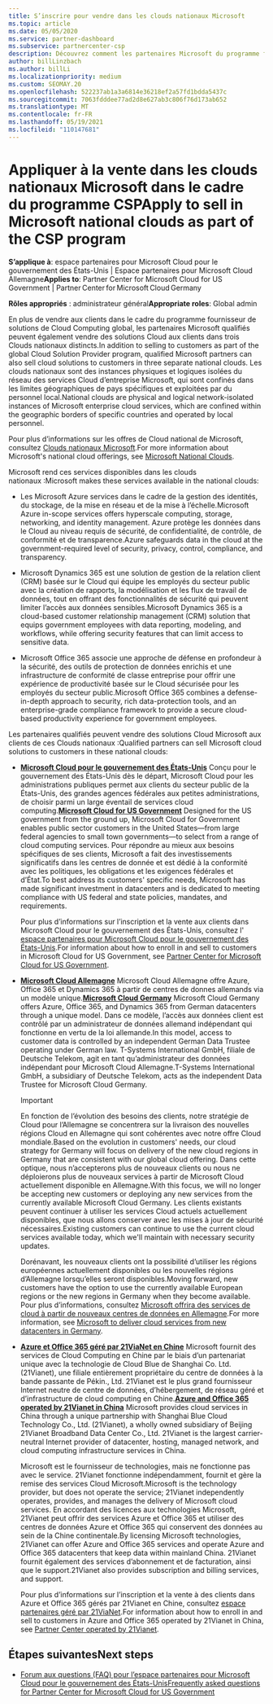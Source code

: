```yaml
---
title: S’inscrire pour vendre dans les clouds nationaux Microsoft
ms.topic: article
ms.date: 05/05/2020
ms.service: partner-dashboard
ms.subservice: partnercenter-csp
description: Découvrez comment les partenaires Microsoft du programme fournisseur de solutions Cloud peuvent vendre aux clients inscrits dans des clouds nationaux pris en charge.
author: billLinzbach
ms.author: billLi
ms.localizationpriority: medium
ms.custom: SEOMAY.20
ms.openlocfilehash: 522237ab1a3a6814e36218ef2a57fd1bdda5437c
ms.sourcegitcommit: 7063fdddee77ad2d8e627ab3c806f76d173ab652
ms.translationtype: MT
ms.contentlocale: fr-FR
ms.lasthandoff: 05/19/2021
ms.locfileid: "110147681"
---
```

# <a name="apply-to-sell-in-microsoft-national-clouds-as-part-of-the-csp-program"></a><span data-ttu-id="c2658-103">Appliquer à la vente dans les clouds nationaux Microsoft dans le cadre du programme CSP</span><span class="sxs-lookup"><span data-stu-id="c2658-103">Apply to sell in Microsoft national clouds as part of the CSP program</span></span>

<span data-ttu-id="c2658-104">**S’applique à**: espace partenaires pour Microsoft Cloud pour le gouvernement des États-Unis | Espace partenaires pour Microsoft Cloud Allemagne</span><span class="sxs-lookup"><span data-stu-id="c2658-104">**Applies to**: Partner Center for Microsoft Cloud for US Government | Partner Center for Microsoft Cloud Germany</span></span>

<span data-ttu-id="c2658-105">**Rôles appropriés** : administrateur général</span><span class="sxs-lookup"><span data-stu-id="c2658-105">**Appropriate roles**: Global admin</span></span>

<span data-ttu-id="c2658-106">En plus de vendre aux clients dans le cadre du programme fournisseur de solutions de Cloud Computing global, les partenaires Microsoft qualifiés peuvent également vendre des solutions Cloud aux clients dans trois Clouds nationaux distincts.</span><span class="sxs-lookup"><span data-stu-id="c2658-106">In addition to selling to customers as part of the global Cloud Solution Provider program, qualified Microsoft partners can also sell cloud solutions to customers in three separate national clouds.</span></span> <span data-ttu-id="c2658-107">Les clouds nationaux sont des instances physiques et logiques isolées du réseau des services Cloud d’entreprise Microsoft, qui sont confinés dans les limites géographiques de pays spécifiques et exploitées par du personnel local.</span><span class="sxs-lookup"><span data-stu-id="c2658-107">National clouds are physical and logical network-isolated instances of Microsoft enterprise cloud services, which are confined within the geographic borders of specific countries and operated by local personnel.</span></span>

<span data-ttu-id="c2658-108">Pour plus d’informations sur les offres de Cloud national de Microsoft, consultez [Clouds nationaux Microsoft](https://www.microsoft.com/trustcenter/cloudservices/nationalcloud).</span><span class="sxs-lookup"><span data-stu-id="c2658-108">For more information about Microsoft's national cloud offerings, see [Microsoft National Clouds](https://www.microsoft.com/trustcenter/cloudservices/nationalcloud).</span></span>

<span data-ttu-id="c2658-109">Microsoft rend ces services disponibles dans les clouds nationaux :</span><span class="sxs-lookup"><span data-stu-id="c2658-109">Microsoft makes these services available in the national clouds:</span></span>

-   <span data-ttu-id="c2658-110">Les Microsoft Azure services dans le cadre de la gestion des identités, du stockage, de la mise en réseau et de la mise à l’échelle.</span><span class="sxs-lookup"><span data-stu-id="c2658-110">Microsoft Azure in-scope services offers hyperscale computing, storage, networking, and identity management.</span></span> <span data-ttu-id="c2658-111">Azure protège les données dans le Cloud au niveau requis de sécurité, de confidentialité, de contrôle, de conformité et de transparence.</span><span class="sxs-lookup"><span data-stu-id="c2658-111">Azure safeguards data in the cloud at the government-required level of security, privacy, control, compliance, and transparency.</span></span>

-   <span data-ttu-id="c2658-112">Microsoft Dynamics 365 est une solution de gestion de la relation client (CRM) basée sur le Cloud qui équipe les employés du secteur public avec la création de rapports, la modélisation et les flux de travail de données, tout en offrant des fonctionnalités de sécurité qui peuvent limiter l’accès aux données sensibles.</span><span class="sxs-lookup"><span data-stu-id="c2658-112">Microsoft Dynamics 365 is a cloud-based customer relationship management (CRM) solution that equips government employees with data reporting, modeling, and workflows, while offering security features that can limit access to sensitive data.</span></span>

-   <span data-ttu-id="c2658-113">Microsoft Office 365 associe une approche de défense en profondeur à la sécurité, des outils de protection de données enrichis et une infrastructure de conformité de classe entreprise pour offrir une expérience de productivité basée sur le Cloud sécurisée pour les employés du secteur public.</span><span class="sxs-lookup"><span data-stu-id="c2658-113">Microsoft Office 365 combines a defense-in-depth approach to security, rich data-protection tools, and an enterprise-grade compliance framework to provide a secure cloud-based productivity experience for government employees.</span></span>

<span data-ttu-id="c2658-114">Les partenaires qualifiés peuvent vendre des solutions Cloud Microsoft aux clients de ces Clouds nationaux :</span><span class="sxs-lookup"><span data-stu-id="c2658-114">Qualified partners can sell Microsoft cloud solutions to customers in these national clouds:</span></span>

-   <span data-ttu-id="c2658-115">[**Microsoft Cloud pour le gouvernement des États-Unis**](https://www.microsoft.com/trustcenter/cloudservices/nationalcloud#Microsoft_Cloud_for_US) Conçu pour le gouvernement des États-Unis dès le départ, Microsoft Cloud pour les administrations publiques permet aux clients du secteur public de la États-Unis, des grandes agences fédérales aux petites administrations, de choisir parmi un large éventail de services cloud computing.</span><span class="sxs-lookup"><span data-stu-id="c2658-115">[**Microsoft Cloud for US Government**](https://www.microsoft.com/trustcenter/cloudservices/nationalcloud#Microsoft_Cloud_for_US) Designed for the US government from the ground up, Microsoft Cloud for Government enables public sector customers in the United States—from large federal agencies to small town governments—to select from a range of cloud computing services.</span></span> <span data-ttu-id="c2658-116">Pour répondre au mieux aux besoins spécifiques de ses clients, Microsoft a fait des investissements significatifs dans les centres de donnée et est dédié à la conformité avec les politiques, les obligations et les exigences fédérales et d’État.</span><span class="sxs-lookup"><span data-stu-id="c2658-116">To best address its customers' specific needs, Microsoft has made significant investment in datacenters and is dedicated to meeting compliance with US federal and state policies, mandates, and requirements.</span></span> 

    <span data-ttu-id="c2658-117">Pour plus d’informations sur l’inscription et la vente aux clients dans Microsoft Cloud pour le gouvernement des États-Unis, consultez l' [espace partenaires pour Microsoft Cloud pour le gouvernement des États-Unis](partner-center-for-microsoft-us-govt-cloud.md).</span><span class="sxs-lookup"><span data-stu-id="c2658-117">For information about how to enroll in and sell to customers in Microsoft Cloud for US Government, see [Partner Center for Microsoft Cloud for US Government](partner-center-for-microsoft-us-govt-cloud.md).</span></span>

-   <span data-ttu-id="c2658-118">[**Microsoft Cloud Allemagne**](https://www.microsoft.com/trustcenter/cloudservices/nationalcloud#Microsoft_Cloud_Germany) Microsoft Cloud Allemagne offre Azure, Office 365 et Dynamics 365 à partir de centres de donnes allemands via un modèle unique.</span><span class="sxs-lookup"><span data-stu-id="c2658-118">[**Microsoft Cloud Germany**](https://www.microsoft.com/trustcenter/cloudservices/nationalcloud#Microsoft_Cloud_Germany) Microsoft Cloud Germany offers Azure, Office 365, and Dynamics 365 from German datacenters through a unique model.</span></span> <span data-ttu-id="c2658-119">Dans ce modèle, l’accès aux données client est contrôlé par un administrateur de données allemand indépendant qui fonctionne en vertu de la loi allemande.</span><span class="sxs-lookup"><span data-stu-id="c2658-119">In this model, access to customer data is controlled by an independent German Data Trustee operating under German law.</span></span> <span data-ttu-id="c2658-120">T-Systems International GmbH, filiale de Deutsche Telekom, agit en tant qu’administrateur des données indépendant pour Microsoft Cloud Allemagne.</span><span class="sxs-lookup"><span data-stu-id="c2658-120">T-Systems International GmbH, a subsidiary of Deutsche Telekom, acts as the independent Data Trustee for Microsoft Cloud Germany.</span></span>

    > [!IMPORTANT]  
    > <span data-ttu-id="c2658-121">En fonction de l’évolution des besoins des clients, notre stratégie de Cloud pour l’Allemagne se concentrera sur la livraison des nouvelles régions Cloud en Allemagne qui sont cohérentes avec notre offre Cloud mondiale.</span><span class="sxs-lookup"><span data-stu-id="c2658-121">Based on the evolution in customers' needs, our cloud strategy for Germany will focus on delivery of the new cloud regions in Germany that are consistent with our global cloud offering.</span></span> <span data-ttu-id="c2658-122">Dans cette optique, nous n’accepterons plus de nouveaux clients ou nous ne déploierons plus de nouveaux services à partir de Microsoft Cloud actuellement disponible en Allemagne.</span><span class="sxs-lookup"><span data-stu-id="c2658-122">With this focus, we will no longer be accepting new customers or deploying any new services from the currently available Microsoft Cloud Germany.</span></span> <span data-ttu-id="c2658-123">Les clients existants peuvent continuer à utiliser les services Cloud actuels actuellement disponibles, que nous allons conserver avec les mises à jour de sécurité nécessaires.</span><span class="sxs-lookup"><span data-stu-id="c2658-123">Existing customers can continue to use the current cloud services available today, which we'll maintain with necessary security updates.</span></span>
    >  
    > <span data-ttu-id="c2658-124">Dorénavant, les nouveaux clients ont la possibilité d’utiliser les régions européennes actuellement disponibles ou les nouvelles régions d’Allemagne lorsqu’elles seront disponibles.</span><span class="sxs-lookup"><span data-stu-id="c2658-124">Moving forward, new customers have the option to use the currently available European regions or the new regions in Germany when they become available.</span></span> <span data-ttu-id="c2658-125">Pour plus d’informations, consultez [Microsoft offrira des services de cloud à partir de nouveaux centres de données en Allemagne](https://news.microsoft.com/europe/2018/08/31/microsoft-to-deliver-cloud-services-from-new-datacentres-in-germany-in-2019-to-meet-evolving-customer-needs/).</span><span class="sxs-lookup"><span data-stu-id="c2658-125">For more information, see [Microsoft to deliver cloud services from new datacenters in Germany](https://news.microsoft.com/europe/2018/08/31/microsoft-to-deliver-cloud-services-from-new-datacentres-in-germany-in-2019-to-meet-evolving-customer-needs/).</span></span>

    
-   <span data-ttu-id="c2658-126">[**Azure et Office 365 géré par 21ViaNet en Chine**](https://www.microsoft.com/trustcenter/cloudservices/nationalcloud#Microsoft_Cloud_for_China) Microsoft fournit des services de Cloud Computing en Chine par le biais d’un partenariat unique avec la technologie de Cloud Blue de Shanghai Co. Ltd. (21Vianet), une filiale entièrement propriétaire du centre de données à la bande passante de Pékin., Ltd. 21Vianet est le plus grand fournisseur Internet neutre de centre de données, d’hébergement, de réseau géré et d’infrastructure de cloud computing en Chine.</span><span class="sxs-lookup"><span data-stu-id="c2658-126">[**Azure and Office 365 operated by 21Vianet in China**](https://www.microsoft.com/trustcenter/cloudservices/nationalcloud#Microsoft_Cloud_for_China) Microsoft provides cloud services in China through a unique partnership with Shanghai Blue Cloud Technology Co., Ltd. (21Vianet), a wholly owned subsidiary of Beijing 21Vianet Broadband Data Center Co., Ltd. 21Vianet is the largest carrier-neutral Internet provider of datacenter, hosting, managed network, and cloud computing infrastructure services in China.</span></span> 

    <span data-ttu-id="c2658-127">Microsoft est le fournisseur de technologies, mais ne fonctionne pas avec le service. 21Vianet fonctionne indépendamment, fournit et gère la remise des services Cloud Microsoft.</span><span class="sxs-lookup"><span data-stu-id="c2658-127">Microsoft is the technology provider, but does not operate the service; 21Vianet independently operates, provides, and manages the delivery of Microsoft cloud services.</span></span> <span data-ttu-id="c2658-128">En accordant des licences aux technologies Microsoft, 21Vianet peut offrir des services Azure et Office 365 et utiliser des centres de données Azure et Office 365 qui conservent des données au sein de la Chine continentale.</span><span class="sxs-lookup"><span data-stu-id="c2658-128">By licensing Microsoft technologies, 21Vianet can offer Azure and Office 365 services and operate Azure and Office 365 datacenters that keep data within mainland China.</span></span> <span data-ttu-id="c2658-129">21Vianet fournit également des services d’abonnement et de facturation, ainsi que le support.</span><span class="sxs-lookup"><span data-stu-id="c2658-129">21Vianet also provides subscription and billing services, and support.</span></span>

    <span data-ttu-id="c2658-130">Pour plus d’informations sur l’inscription et la vente à des clients dans Azure et Office 365 gérés par 21Vianet en Chine, consultez [espace partenaires géré par 21ViaNet](/previous-versions/windows/it-pro/windows-home-server/ff357696(v=ws.11)).</span><span class="sxs-lookup"><span data-stu-id="c2658-130">For information about how to enroll in and sell to customers in Azure and Office 365 operated by 21Vianet in China, see [Partner Center operated by 21Vianet](/previous-versions/windows/it-pro/windows-home-server/ff357696(v=ws.11)).</span></span>

## <a name="next-steps"></a><span data-ttu-id="c2658-131">Étapes suivantes</span><span class="sxs-lookup"><span data-stu-id="c2658-131">Next steps</span></span>

- [<span data-ttu-id="c2658-132">Forum aux questions (FAQ) pour l’espace partenaires pour Microsoft Cloud pour le gouvernement des États-Unis</span><span class="sxs-lookup"><span data-stu-id="c2658-132">Frequently asked questions for Partner Center for Microsoft Cloud for US Government</span></span>](faq-for-us-govt-cloud.md)
